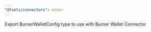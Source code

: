 ```yaml
---
"@fuels/connectors": minor
---
```


Export BurnerWalletConfig type to use with Burner Wallet Connector
